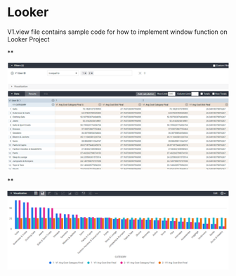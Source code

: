 # Looker

V1.view file contains sample code for how to implement window function on Looker Project  

**

<img src="https://github.com/ozukun/Looker/blob/master/Capture1.PNG" />

**

<img src="https://github.com/ozukun/Looker/blob/master/Capture2.PNG" />
